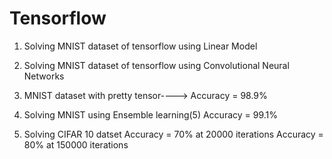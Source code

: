 # Tensorflow
1. Solving MNIST dataset of tensorflow using Linear Model

2. Solving MNIST dataset of tensorflow using Convolutional Neural Networks

3. MNIST dataset with pretty tensor----> Accuracy = 98.9%

4. Solving MNIST using Ensemble learning(5) Accuracy = 99.1%

5. Solving CIFAR 10 datset  Accuracy = 70% at 20000 iterations Accuracy = 80% at 150000 iterations
